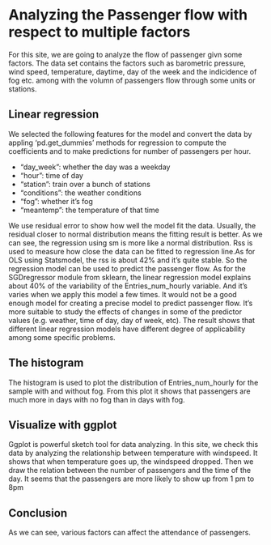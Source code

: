 # Analyzing the Passenger flow with respect to multiple factors
For this site, we are going to analyze the flow of passenger givn some factors. The data set contains the factors such as barometric pressure, wind speed, temperature, daytime, day of the week and the indicidence of fog etc. among with the volumn of passengers flow through some units or stations.

## Linear regression
We selected the following features for the model and convert the data by appling ‘pd.get_dummies’ methods for regression to compute the coefficients and to make predictions for number of passengers per hour. 
- “day_week”: whether the day was a weekday
- “hour”: time of day
- “station”: train over a bunch of stations
- “conditions”: the weather conditions
- “fog”: whether it’s fog
- “meantemp”: the temperature of that time

We use residual error to show how well the model fit the data. Usually, the residual closer to normal distribution means the fitting result is better. As we can see, the regression using sm is more like a normal distribution.
Rss is used to measure how close the data can be fitted to regression line.As for OLS using Statsmodel, the rss is about 42% and it’s quite stable. So the regression model can be used to predict the passenger flow. As for the SGDregressor module from sklearn, the linear regression model explains about 40% of the variability of the Entries_num_hourly variable. And it’s varies when we apply this model a few times. It would not be a good enough model for creating a precise model to predict passenger flow. It’s more suitable to study the effects of changes in some of the predictor values (e.g. weather, time of day, day of week, etc). The result shows that different linear regression models have different degree of applicability among some specific problems. 

## The histogram 
The histogram is used to plot the distribution of Entries_num_hourly for the sample with and without fog. From this plot it shows that passengers are much more in days with no fog than in days with fog. ​

## Visualize with ggplot
Ggplot is powerful sketch tool for data analyzing. In this site, we check this data by analyzing the relationship between temperature with windspeed. It shows that when temperature goes up, the windspeed dropped.
Then we draw the relation between the number of passengers and the time of the day. It seems that the passengers are more likely to show up from 1 pm to 8pm

## Conclusion
As we can see, various factors can affect the attendance of passengers.
  


